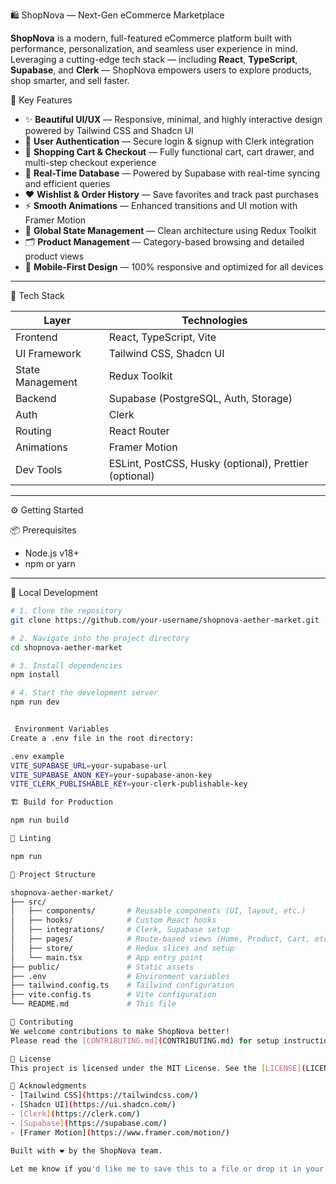 🛍️ ShopNova — Next-Gen eCommerce Marketplace

**ShopNova** is a modern, full-featured eCommerce platform built with performance, personalization, and seamless user experience in mind. Leveraging a cutting-edge tech stack — including **React**, **TypeScript**, **Supabase**, and **Clerk** — ShopNova empowers users to explore products, shop smarter, and sell faster.



🚀 Key Features

- ✨ **Beautiful UI/UX** — Responsive, minimal, and highly interactive design powered by Tailwind CSS and Shadcn UI  
- 🔐 **User Authentication** — Secure login & signup with Clerk integration  
- 🛒 **Shopping Cart & Checkout** — Fully functional cart, cart drawer, and multi-step checkout experience  
- 💾 **Real-Time Database** — Powered by Supabase with real-time syncing and efficient queries  
- ❤️ **Wishlist & Order History** — Save favorites and track past purchases  
- ⚡ **Smooth Animations** — Enhanced transitions and UI motion with Framer Motion  
- 🧠 **Global State Management** — Clean architecture using Redux Toolkit  
- 🗂️ **Product Management** — Category-based browsing and detailed product views  
- 📱 **Mobile-First Design** — 100% responsive and optimized for all devices  

---

🧱 Tech Stack

| Layer            | Technologies                                                                 |
|------------------|-------------------------------------------------------------------------------|
| Frontend         | React, TypeScript, Vite                                                      |
| UI Framework     | Tailwind CSS, Shadcn UI                                                      |
| State Management | Redux Toolkit                                                                |
| Backend          | Supabase (PostgreSQL, Auth, Storage)                                         |
| Auth             | Clerk                                                                        |
| Routing          | React Router                                                                 |
| Animations       | Framer Motion                                                                |
| Dev Tools        | ESLint, PostCSS, Husky (optional), Prettier (optional)                       |

---

⚙️ Getting Started

📦 Prerequisites

- Node.js v18+
- npm or yarn

---

🧪 Local Development

```bash
# 1. Clone the repository
git clone https://github.com/your-username/shopnova-aether-market.git

# 2. Navigate into the project directory
cd shopnova-aether-market

# 3. Install dependencies
npm install

# 4. Start the development server
npm run dev


 Environment Variables
Create a .env file in the root directory:

.env example
VITE_SUPABASE_URL=your-supabase-url
VITE_SUPABASE_ANON_KEY=your-supabase-anon-key
VITE_CLERK_PUBLISHABLE_KEY=your-clerk-publishable-key

🏗️ Build for Production

npm run build

🧹 Linting

npm run 

🧠 Project Structure

shopnova-aether-market/
├── src/
│   ├── components/       # Reusable components (UI, layout, etc.)
│   ├── hooks/            # Custom React hooks
│   ├── integrations/     # Clerk, Supabase setup
│   ├── pages/            # Route-based views (Home, Product, Cart, etc.)
│   ├── store/            # Redux slices and setup
│   └── main.tsx          # App entry point
├── public/               # Static assets
├── .env                  # Environment variables
├── tailwind.config.ts    # Tailwind configuration
├── vite.config.ts        # Vite configuration
└── README.md             # This file

🤝 Contributing
We welcome contributions to make ShopNova better!
Please read the [CONTRIBUTING.md](CONTRIBUTING.md) for setup instructions, coding standards, and pull request guidelines.

📄 License
This project is licensed under the MIT License. See the [LICENSE](LICENSE) file for full details.

🙏 Acknowledgments
- [Tailwind CSS](https://tailwindcss.com/)
- [Shadcn UI](https://ui.shadcn.com/)
- [Clerk](https://clerk.com/)
- [Supabase](https://supabase.com/)
- [Framer Motion](https://www.framer.com/motion/)

Built with ❤️ by the ShopNova team.

Let me know if you'd like me to save this to a file or drop it in your project structure.